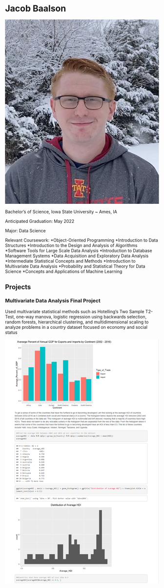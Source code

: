 # Jacob Baalson

![](Profile%20Picture.JPG)


Bachelor’s of Science, Iowa State University ~ Ames, IA

Anticipated Graduation: May 2022  

Major: Data Science 

Relevant Coursework: 
*Object-Oriented Programming
*Introduction to Data Structures
*Introduction to the Design and Analysis of Algorithms 
*Software Tools for Large Scale Data Analysis
*Introduction to Database Management Systems
*Data Acquisition and Exploratory Data Analysis
*Intermediate Statistical Concepts and Methods
*Introduction to Multivariate Data Analysis
*Probability and Statistical Theory for Data Science
*Concepts and Applications of Machine Learning  



## Projects

### Multivariate Data Analysis Final Project

Used multivariate statistical methods such as Hotelling’s Two Sample T2-Test, one-way manova, logistic regression using backwards selection, random forests, hierarchical clustering, and multidimensional scaling to analyze problems in a country dataset focused on economy and social status

![](Project%20Picture.PNG)



